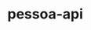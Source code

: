 # pessoa-api

<!--- para fazer o pull da imagem docker:  
```
docker pull lucasdnunes/pessoa-api
```
rodar o docker:
```
docker run -p 8080:8080  lucasdnunes/pessoa-api:latest
```
--->
